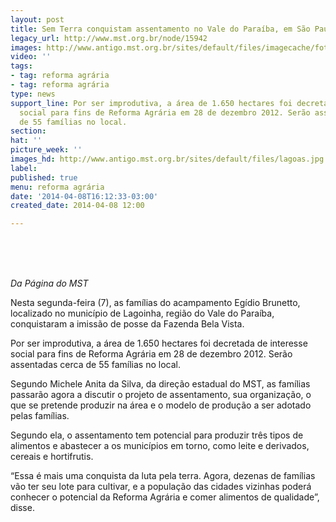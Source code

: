 ```yaml
---
layout: post
title: Sem Terra conquistam assentamento no Vale do Paraíba, em São Paulo
legacy_url: http://www.mst.org.br/node/15942
images: http://www.antigo.mst.org.br/sites/default/files/imagecache/foto_destaque/lagoas.jpg
video: ''
tags:
- tag: reforma agrária
- tag: reforma agrária
type: news
support_line: Por ser improdutiva, a área de 1.650 hectares foi decretada de interesse
  social para fins de Reforma Agrária em 28 de dezembro 2012. Serão assentadas cerca
  de 55 famílias no local.
section: 
hat: ''
picture_week: ''
images_hd: http://www.antigo.mst.org.br/sites/default/files/lagoas.jpg
label: 
published: true
menu: reforma agrária
date: '2014-04-08T16:12:33-03:00'
created_date: 2014-04-08 12:00

---
```

<p>&nbsp;</p><p><img style="margin: 10px;" src="http://www.antigo.mst.org.br/sites/default/files/lagoinha1.jpg" alt=""></p><p><em>Da Página do MST<br></em></p><p>Nesta segunda-feira (7), as famílias do acampamento Egídio Brunetto, localizado no município de Lagoinha, região do Vale do Paraíba, conquistaram a imissão de posse da Fazenda Bela Vista.&nbsp;</p><p>Por ser improdutiva, a área de 1.650 hectares foi decretada de interesse social para fins de Reforma Agrária em 28 de dezembro 2012. Serão assentadas cerca de 55 famílias no local.</p><p>Segundo Michele Anita da Silva, da direção estadual do MST, as famílias passarão agora a discutir o projeto de assentamento, sua organização, o que se pretende produzir na área e o model<img style="margin: 10px; float: right;" src="http://www.antigo.mst.org.br/sites/default/files/lagoinha.jpg" alt="">o de produção a ser adotado pelas famílias.</p><div><p>Segundo ela, o assentamento tem potencial para produzir três tipos de alimentos e abastecer a os municípios em torno, como leite e derivados, cereais e hortifrutis. &nbsp;</p><div><p>“Essa é mais uma conquista da luta pela terra. Agora, dezenas de famílias vão ter seu lote para cultivar, e a população das cidades vizinhas poderá conhecer o potencial da Reforma Agrária e comer alimentos de qualidade”, disse.</p><div>&nbsp;<img style="margin: 10px;" src="http://www.antigo.mst.org.br/sites/default/files/lagoinha_bandeira.jpg" alt=""></div></div></div>
